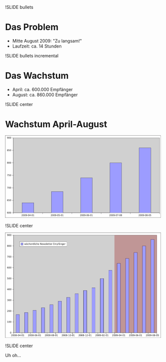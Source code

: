 !SLIDE bullets

# Das Problem #

* Mitte August 2009: "Zu langsam!"
* Laufzeit: ca. 14 Stunden

!SLIDE bullets incremental

# Das Wachstum #

* April: ca. 600.000 Empfänger
* August: ca. 860.000 Empfänger

!SLIDE center

# Wachstum April-August #

![Growth April to August](growth_april_august.png)

!SLIDE center

![Historical Growth](growth_2008_2009.png)

!SLIDE center

Uh oh...

